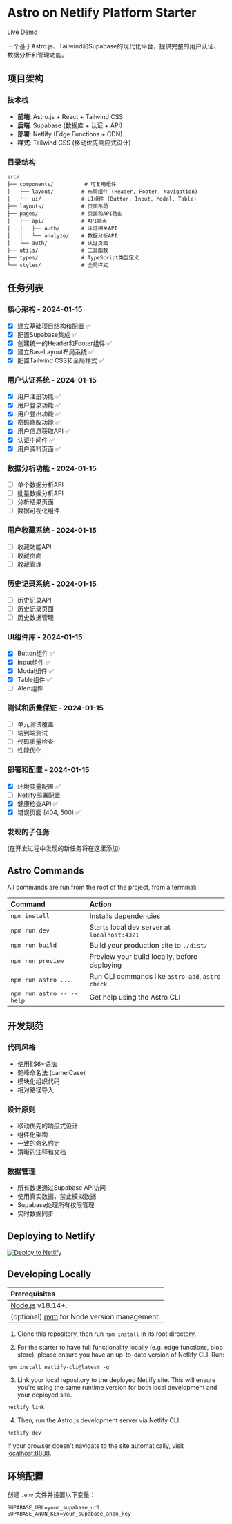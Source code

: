 # Astro on Netlify Platform Starter

[Live Demo](https://astro-platform-starter.netlify.app/)

一个基于Astro.js、Tailwind和Supabase的现代化平台，提供完整的用户认证、数据分析和管理功能。

## 项目架构

### 技术栈
- **前端**: Astro.js + React + Tailwind CSS
- **后端**: Supabase (数据库 + 认证 + API)
- **部署**: Netlify (Edge Functions + CDN)
- **样式**: Tailwind CSS (移动优先响应式设计)

### 目录结构
```
src/
├── components/          # 可复用组件
│   ├── layout/         # 布局组件 (Header, Footer, Navigation)
│   └── ui/             # UI组件 (Button, Input, Modal, Table)
├── layouts/            # 页面布局
├── pages/              # 页面和API路由
│   ├── api/            # API端点
│   │   ├── auth/       # 认证相关API
│   │   └── analyze/    # 数据分析API
│   └── auth/           # 认证页面
├── utils/              # 工具函数
├── types/              # TypeScript类型定义
└── styles/             # 全局样式
```

## 任务列表

### 核心架构 - 2024-01-15
- [x] 建立基础项目结构和配置 ✅
- [x] 配置Supabase集成 ✅
- [x] 创建统一的Header和Footer组件 ✅
- [x] 建立BaseLayout布局系统 ✅
- [x] 配置Tailwind CSS和全局样式 ✅

### 用户认证系统 - 2024-01-15
- [x] 用户注册功能 ✅
- [x] 用户登录功能 ✅
- [x] 用户登出功能 ✅
- [x] 密码修改功能 ✅
- [x] 用户信息获取API ✅
- [x] 认证中间件 ✅
- [x] 用户资料页面 ✅

### 数据分析功能 - 2024-01-15
- [ ] 单个数据分析API
- [ ] 批量数据分析API
- [ ] 分析结果页面
- [ ] 数据可视化组件

### 用户收藏系统 - 2024-01-15
- [ ] 收藏功能API
- [ ] 收藏页面
- [ ] 收藏管理

### 历史记录系统 - 2024-01-15
- [ ] 历史记录API
- [ ] 历史记录页面
- [ ] 历史数据管理

### UI组件库 - 2024-01-15
- [x] Button组件 ✅
- [x] Input组件 ✅
- [x] Modal组件 ✅
- [x] Table组件 ✅
- [ ] Alert组件

### 测试和质量保证 - 2024-01-15
- [ ] 单元测试覆盖
- [ ] 端到端测试
- [ ] 代码质量检查
- [ ] 性能优化

### 部署和配置 - 2024-01-15
- [x] 环境变量配置 ✅
- [ ] Netlify部署配置
- [x] 健康检查API ✅
- [x] 错误页面 (404, 500) ✅

### 发现的子任务
(在开发过程中发现的新任务将在这里添加)

## Astro Commands

All commands are run from the root of the project, from a terminal:

| Command                   | Action                                           |
| :------------------------ | :----------------------------------------------- |
| `npm install`             | Installs dependencies                            |
| `npm run dev`             | Starts local dev server at `localhost:4321`      |
| `npm run build`           | Build your production site to `./dist/`          |
| `npm run preview`         | Preview your build locally, before deploying     |
| `npm run astro ...`       | Run CLI commands like `astro add`, `astro check` |
| `npm run astro -- --help` | Get help using the Astro CLI                     |

## 开发规范

### 代码风格
- 使用ES6+语法
- 驼峰命名法 (camelCase)
- 模块化组织代码
- 相对路径导入

### 设计原则
- 移动优先的响应式设计
- 组件化架构
- 一致的命名约定
- 清晰的注释和文档

### 数据管理
- 所有数据通过Supabase API访问
- 使用真实数据，禁止模拟数据
- Supabase处理所有权限管理
- 实时数据同步

## Deploying to Netlify

[![Deploy to Netlify](https://www.netlify.com/img/deploy/button.svg)](https://app.netlify.com/start/deploy?repository=https://github.com/netlify-templates/astro-platform-starter)

## Developing Locally

| Prerequisites                                                                |
| :--------------------------------------------------------------------------- |
| [Node.js](https://nodejs.org/) v18.14+.                                      |
| (optional) [nvm](https://github.com/nvm-sh/nvm) for Node version management. |

1. Clone this repository, then run `npm install` in its root directory.

2. For the starter to have full functionality locally (e.g. edge functions, blob store), please ensure you have an up-to-date version of Netlify CLI. Run:

```
npm install netlify-cli@latest -g
```

3. Link your local repository to the deployed Netlify site. This will ensure you're using the same runtime version for both local development and your deployed site.

```
netlify link
```

4. Then, run the Astro.js development server via Netlify CLI:

```
netlify dev
```

If your browser doesn't navigate to the site automatically, visit [localhost:8888](http://localhost:8888).

## 环境配置

创建 `.env` 文件并设置以下变量：

```
SUPABASE_URL=your_supabase_url
SUPABASE_ANON_KEY=your_supabase_anon_key
```
